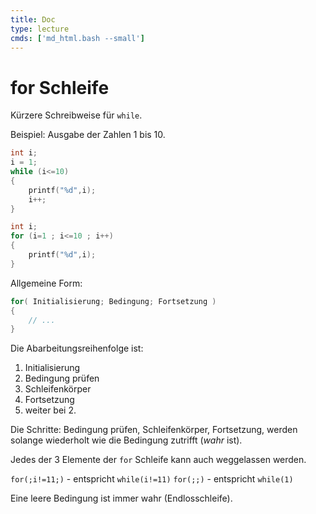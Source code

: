 ```yaml
---
title: Doc
type: lecture
cmds: ['md_html.bash --small']
---
```





# for Schleife

Kürzere Schreibweise für `while`.

Beispiel: Ausgabe der Zahlen 1 bis 10.


```c
int i;
i = 1;
while (i<=10)
{
	printf("%d",i);
    i++;
}
```


```c
int i;
for (i=1 ; i<=10 ; i++)
{
	printf("%d",i);
}
```

Allgemeine Form:

```c
for( Initialisierung; Bedingung; Fortsetzung )
{
    // ...
}
```


Die Abarbeitungsreihenfolge ist:

1. Initialisierung
2. Bedingung prüfen
3. Schleifenkörper
4. Fortsetzung
5. weiter bei 2.


Die Schritte: Bedingung prüfen, Schleifenkörper, Fortsetzung, werden solange wiederholt wie die Bedingung zutrifft (*wahr* ist).

Jedes der 3 Elemente der `for` Schleife kann auch weggelassen werden.

`for(;i!=11;)` - entspricht `while(i!=11)`
`for(;;)` - entspricht `while(1)`


Eine leere Bedingung ist immer wahr (Endlosschleife).

